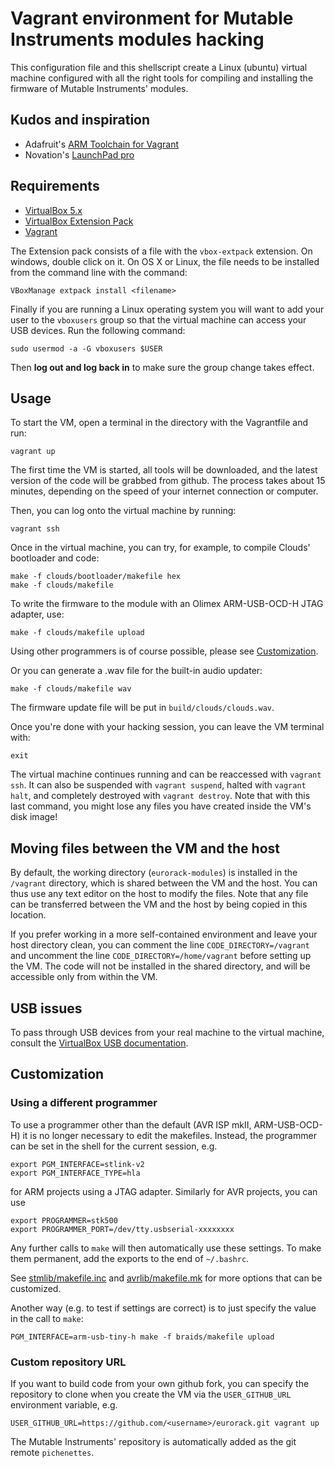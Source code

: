 # Vagrant environment for Mutable Instruments modules hacking

This configuration file and this shellscript create a Linux (ubuntu) virtual machine configured with all the right tools for compiling and installing the firmware of Mutable Instruments' modules.

## Kudos and inspiration

* Adafruit's [ARM Toolchain for Vagrant](https://github.com/adafruit/ARM-toolchain-vagrant)
* Novation's [LaunchPad pro](https://github.com/dvhdr/launchpad-pro)

## Requirements

* [VirtualBox 5.x](https://www.virtualbox.org/wiki/Downloads)
* [VirtualBox Extension Pack](https://www.virtualbox.org/wiki/Downloads)
* [Vagrant](https://www.vagrantup.com/downloads.html)

The Extension pack consists of a file with the `vbox-extpack` extension.  On windows, double click on it.  On OS X or Linux, the file needs to be installed from the command line with the command:

    VBoxManage extpack install <filename>

Finally if you are running a Linux operating system you will want to add your user to the `vboxusers` group so that the virtual machine can access your USB devices.  Run the following command:

    sudo usermod -a -G vboxusers $USER

Then **log out and log back in** to make sure the group change takes effect.

## Usage

To start the VM, open a terminal in the directory with the Vagrantfile and run:

    vagrant up

The first time the VM is started, all tools will be downloaded, and the latest version of the code will be grabbed from github.  The process takes about 15 minutes, depending on the speed of your internet connection or computer.

Then, you can log onto the virtual machine by running:

    vagrant ssh

Once in the virtual machine, you can try, for example, to compile Clouds' bootloader and code:

    make -f clouds/bootloader/makefile hex
    make -f clouds/makefile

To write the firmware to the module with an Olimex ARM-USB-OCD-H JTAG adapter, use:

    make -f clouds/makefile upload

Using other programmers is of course possible, please see [Customization](#customization).

Or you can generate a .wav file for the built-in audio updater:

    make -f clouds/makefile wav

The firmware update file will be put in `build/clouds/clouds.wav`.

Once you're done with your hacking session, you can leave the VM terminal with:

    exit

The virtual machine continues running and can be reaccessed with `vagrant ssh`. It can also be suspended with `vagrant suspend`, halted with `vagrant halt`, and completely destroyed with `vagrant destroy`.  Note that with this last command, you might lose any files you have created inside the VM's disk image!

## Moving files between the VM and the host

By default, the working directory (`eurorack-modules`) is installed in the `/vagrant` directory, which is shared between the VM and the host.  You can thus use any text editor on the host to modify the files.  Note that any file can be transferred between the VM and the host by being copied in this location.

If you prefer working in a more self-contained environment and leave your host directory clean, you can comment the line `CODE_DIRECTORY=/vagrant` and uncomment the line `CODE_DIRECTORY=/home/vagrant` before setting up the VM.  The code will not be installed in the shared directory, and will be accessible only from within the VM.

## USB issues

To pass through USB devices from your real machine to the virtual machine, consult the [VirtualBox USB documentation](https://www.virtualbox.org/manual/ch03.html#idp96037808).

## <a name=#customization></a>Customization

### Using a different programmer
To use a programmer other than the default (AVR ISP mkII, ARM-USB-OCD-H) it is no longer necessary to edit the makefiles. Instead, the programmer can be set in the shell for the current session, e.g.

	export PGM_INTERFACE=stlink-v2
	export PGM_INTERFACE_TYPE=hla

for ARM projects using a JTAG adapter. Similarly for AVR projects, you can use

	export PROGRAMMER=stk500
	export PROGRAMMER_PORT=/dev/tty.usbserial-xxxxxxxx

Any further calls to `make` will then automatically use these settings. To make them permanent, add the exports to the end of `~/.bashrc`.

See [stmlib/makefile.inc](https://github.com/pichenettes/stmlib/blob/master/makefile.inc#L29) and [avrlib/makefile.mk](https://github.com/pichenettes/avril/blob/master/makefile.mk#L16) for more options that can be customized.

Another way (e.g. to test if settings are correct) is to just specify the value in the call to `make`:

	PGM_INTERFACE=arm-usb-tiny-h make -f braids/makefile upload

### Custom repository URL
If you want to build code from your own github fork, you can specify the repository to clone when you create the VM via the `USER_GITHUB_URL` environment variable, e.g.

	USER_GITHUB_URL=https://github.com/<username>/eurorack.git vagrant up

The Mutable Instruments' repository is automatically added as the git remote `pichenettes`.